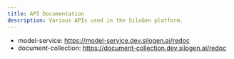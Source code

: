 ```yaml
---
title: API Documentation
description: Various APIs used in the SiloGen platform.
---
```


- model-service: https://model-service.dev.silogen.ai/redoc
- document-collection: https://document-collection.dev.silogen.ai/redoc
